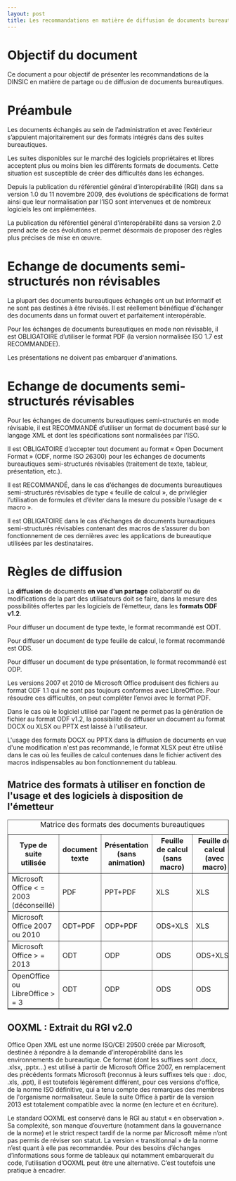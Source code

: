 ```yaml
---
layout: post
title: Les recommandations en matière de diffusion de documents bureautiques dans la sphère étatique
---
```


# Objectif du document

Ce document a pour objectif de présenter les recommandations de la DINSIC en matière de partage ou de diffusion de documents bureautiques.

# Préambule

Les documents échangés au sein de l’administration et avec l’extérieur s’appuient majoritairement sur des formats intégrés dans des suites bureautiques.

Les suites disponibles sur le marché des logiciels propriétaires et libres acceptent plus ou moins bien les différents formats de documents. Cette situation est susceptible de créer des difficultés dans les échanges.

Depuis la publication du référentiel général d’interopérabilité (RGI) dans sa version 1.0 du 11 novembre 2009, des évolutions de spécifications de format ainsi que leur normalisation par l’ISO sont intervenues et de nombreux logiciels les ont implémentées.

La publication du référentiel général d'interopérabilité dans sa version 2.0 prend acte de ces évolutions et permet désormais de proposer des règles plus précises de mise en œuvre.

# Echange de documents semi-structurés non révisables

La plupart des documents bureautiques échangés ont un but informatif et ne sont pas destinés à être révisés. Il est réellement bénéfique d'échanger des documents dans un format ouvert et parfaitement interopérable.

Pour les échanges de documents bureautiques en mode non révisable, il est OBLIGATOIRE d’utiliser le format PDF (la version normalisée ISO 1.7 est RECOMMANDEE).

Les présentations ne doivent pas embarquer d'animations.

# Echange de documents semi-structurés révisables

Pour les échanges de documents bureautiques semi-structurés en mode révisable, il est RECOMMANDÉ d’utiliser un format de document basé sur le langage XML et dont les spécifications sont normalisées par l'ISO.

II est OBLIGATOIRE d’accepter tout document au format « Open Document Format » (ODF, norme ISO 26300) pour les échanges de documents bureautiques semi-structurés révisables (traitement de texte, tableur, présentation, etc.).

Il est RECOMMANDÉ, dans le cas d’échanges de documents bureautiques semi-structurés révisables de type « feuille de calcul », de privilégier l’utilisation de formules et d’éviter dans la mesure du possible l’usage de « macro ».

Il est OBLIGATOIRE dans le cas d’échanges de documents bureautiques semi-structurés révisables contenant des macros de s’assurer du bon fonctionnement de ces dernières avec les applications de bureautique utilisées par les destinataires.

# Règles de diffusion

La **diffusion** de documents **en vue d'un partage** collaboratif ou de modifications de la part des utilisateurs doit se faire, dans la mesure des possibilités offertes par les logiciels de l’émetteur, dans les **formats ODF v1.2**.

Pour diffuser un document de type texte, le format recommandé est ODT.

Pour diffuser un document de type feuille de calcul, le format recommandé est ODS.

Pour diffuser un document de type présentation, le format recommandé est ODP.

Les versions 2007 et 2010 de Microsoft Office produisent des fichiers au format ODF 1.1 qui ne sont pas toujours conformes avec LibreOffice. Pour résoudre ces difficultés, on peut compléter l’envoi avec le format PDF.

Dans le cas où le logiciel utilisé par l'agent ne permet pas la génération de fichier au format ODF v1.2, la possibilité de diffuser un document au format DOCX ou XLSX ou PPTX est laissé à l'utilisateur.

L'usage des formats DOCX ou PPTX dans la diffusion de documents en vue d'une modification n'est pas recommandé, le format XLSX peut être utilisé dans le cas où les feuilles de calcul contenues dans le fichier activent des macros indispensables au bon fonctionnement du tableau.

## Matrice des formats à utiliser en fonction de l'usage et des logiciels à disposition de l'émetteur

<table border="1">
  <caption>Matrice des formats des documents bureautiques</caption>
  <tr>
    <th>Type de suite utilisée</th>
    <th>document texte</th>
    <th>Présentation (sans animation)</th>
    <th>Feuille de calcul (sans macro)</th>
    <th>Feuille de calcul (avec macro)</th>
  </tr>
  <tr>
    <td>Microsoft Office < = 2003 (déconseillé)</td>
    <td>PDF</td>
    <td>PPT+PDF</td>
    <td>XLS</td>
    <td>XLS</td>
  </tr>
  <tr>
    <td>Microsoft Office 2007 ou 2010</td>
    <td>ODT+PDF</td>
    <td>ODP+PDF</td>
    <td>ODS+XLS</td>
    <td>XLS</td>
  </tr>
  <tr>
    <td>Microsoft Office > = 2013</td>
    <td>ODT</td>
    <td>ODP</td>
    <td>ODS</td>
    <td>ODS+XLSX</td>
  </tr>
  <tr>
    <td>OpenOffice ou LibreOffice > = 3</td>
    <td>ODT</td>
    <td>ODP</td>
    <td>ODS</td>
    <td>ODS</td>
  </tr>
</table>


## OOXML : Extrait du RGI v2.0

Office Open XML est une norme ISO/CEI 29500 créée par Microsoft, destinée à répondre à la
demande d’interopérabilité dans les environnements de bureautique. Ce format (dont les suffixes
sont .docx, .xlsx, .pptx...) est utilisé à partir de Microsoft Office 2007, en remplacement des
précédents formats Microsoft (reconnus à leurs suffixes tels que : .doc, .xls, .ppt), il est toutefois
légèrement différent, pour ces versions d'office, de la norme ISO définitive, qui a tenu compte
des remarques des membres de l'organisme normalisateur. Seule la suite Office à partir de la
version 2013 est totalement compatible avec la norme (en lecture et en écriture).

Le standard OOXML est conservé dans le RGI au statut « en observation ». Sa complexité, son manque
d’ouverture (notamment dans la gouvernance de la norme) et le strict respect tardif de la norme
par Microsoft même n’ont pas permis de réviser son statut. La version « transitionnal » de la norme n’est quant à elle pas recommandée. Pour des besoins   d’échanges   d’informations   sous   forme   de   tableaux   qui   notamment embarquerait du code, l’utilisation d’OOXML peut être une alternative. C’est toutefois une pratique à encadrer.
